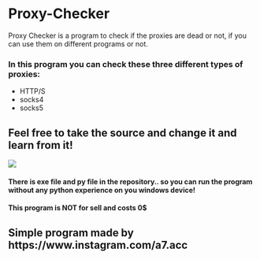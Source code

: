 # Proxy-Checker
Proxy Checker is a program to check if the proxies are dead or not, if you can use them on different programs or not.

<h3>In this program you can check these three different types of proxies:</h3>

* HTTP/S
* socks4
* socks5

 
 
<h2> Feel free to take the source and change it and learn from it! </h2>

<img src='https://user-images.githubusercontent.com/58238467/139712206-578d480e-ef9a-4a57-ba7b-66e5dff9d1b8.PNG'>


<h4> There is exe file and py file in the repository.. so you can run the program without any python experience on you windows device! </h4>
<h4> This program is NOT for sell and costs 0$ </h4>
<h2> Simple program made by https://www.instagram.com/a7.acc </h2>

